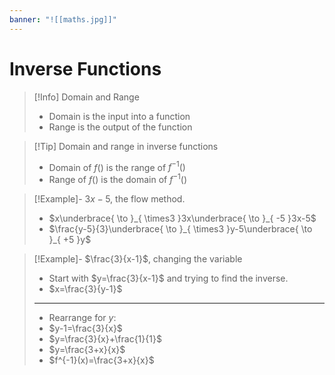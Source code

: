 ```yaml
---
banner: "![[maths.jpg]]"
---
```

# Inverse Functions

> [!Info] Domain and Range 
> - Domain is the input into a function 
> - Range is the output of the function 

> [!Tip] Domain and range in inverse functions 
> - Domain of $f()$ is the range of $f^{-1}()$
> - Range of $f()$ is the domain of $f^{-1}()$

> [!Example]- $3x-5$, the flow method.
> - $x\underbrace{ \to }_{ \times3 }3x\underbrace{ \to }_{ -5 }3x-5$
> - $\frac{y-5}{3}\underbrace{ \to }_{ \times3 }y-5\underbrace{ \to }_{ +5 }y$

> [!Example]- $\frac{3}{x-1}$, changing the variable 
> - Start with $y=\frac{3}{x-1}$ and trying to find the inverse.
> - $x=\frac{3}{y-1}$
> ---
> - Rearrange for $y$: 
> - $y-1=\frac{3}{x}$
> - $y=\frac{3}{x}+\frac{1}{1}$
> - $y=\frac{3+x}{x}$
> - $f^{-1}(x)=\frac{3+x}{x}$

